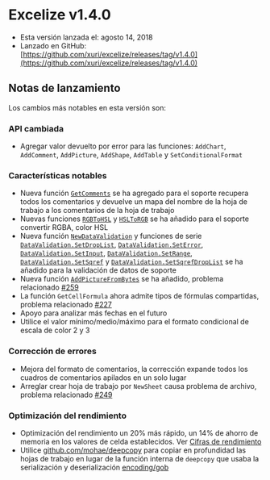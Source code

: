 # Excelize v1.4.0

* Esta versión lanzada el: agosto 14, 2018
* Lanzado en GitHub: [https://github.com/xuri/excelize/releases/tag/v1.4.0](https://github.com/xuri/excelize/releases/tag/v1.4.0)

## Notas de lanzamiento

Los cambios más notables en esta versión son:

### API cambiada

* Agregar valor devuelto por error para las funciones: `AddChart`, `AddComment`, `AddPicture`, `AddShape`, `AddTable` y `SetConditionalFormat`

### Características notables

* Nueva función [`GetComments`](https://pkg.go.dev/github.com/xuri/excelize@v1.4.0#File.GetComments) se ha agregado para el soporte recupera todos los comentarios y devuelve un mapa del nombre de la hoja de trabajo a los comentarios de la hoja de trabajo
* Nuevas funciones [`RGBToHSL`](https://pkg.go.dev/github.com/xuri/excelize@v1.4.0#RGBToHSL) y [`HSLToRGB`](https://pkg.go.dev/github.com/xuri/excelize@v1.4.0#HSLToRGB) se ha añadido para el soporte convertir RGBA, color HSL
* Nueva función [`NewDataValidation`](https://pkg.go.dev/github.com/xuri/excelize@v1.4.0#NewDataValidation) y funciones de serie [`DataValidation.SetDropList`](https://pkg.go.dev/github.com/xuri/excelize@v1.4.0#DataValidation.SetDropList), [`DataValidation.SetError`](https://pkg.go.dev/github.com/xuri/excelize@v1.4.0#DataValidation.SetError), [`DataValidation.SetInput`](https://pkg.go.dev/github.com/xuri/excelize@v1.4.0#DataValidation.SetInput), [`DataValidation.SetRange`](https://pkg.go.dev/github.com/xuri/excelize@v1.4.0#DataValidation.SetRange), [`DataValidation.SetSqref`](https://pkg.go.dev/github.com/xuri/excelize@v1.4.0#DataValidation.SetSqref) y [`DataValidation.SetSqrefDropList`](https://pkg.go.dev/github.com/xuri/excelize@v1.4.0#DataValidation.SetSqrefDropList) se ha añadido para la validación de datos de soporte
* Nueva función [`AddPictureFromBytes`](https://pkg.go.dev/github.com/xuri/excelize@v1.4.0#File.AddPictureFromBytes) se ha añadido, problema relacionado [#259](https://github.com/xuri/excelize/issues/259)
* La función `GetCellFormula` ahora admite tipos de fórmulas compartidas, problema relacionado [#227](https://github.com/xuri/excelize/issues/227)
* Apoyo para analizar más fechas en el futuro
* Utilice el valor mínimo/medio/máximo para el formato condicional de escala de color 2 y 3

### Corrección de errores

* Mejora del formato de comentarios, la corrección expande todos los cuadros de comentarios apilados en un solo lugar
* Arreglar crear hoja de trabajo por `NewSheet` causa problema de archivo, problema relacionado [#249](https://github.com/xuri/excelize/issues/249)

### Optimización del rendimiento

* Optimización del rendimiento un 20% más rápido, un 14% de ahorro de memoria en los valores de celda establecidos. Ver [Cifras de rendimiento](https://github.com/xuri/excelize/wiki#performance-figures)
* Utilice [github.com/mohae/deepcopy](github.com/mohae/deepcopy) para copiar en profundidad las hojas de trabajo en lugar de la función interna de `deepcopy` que usaba la serialización y deserialización [encoding/gob](https://go.dev/blog/gob)
